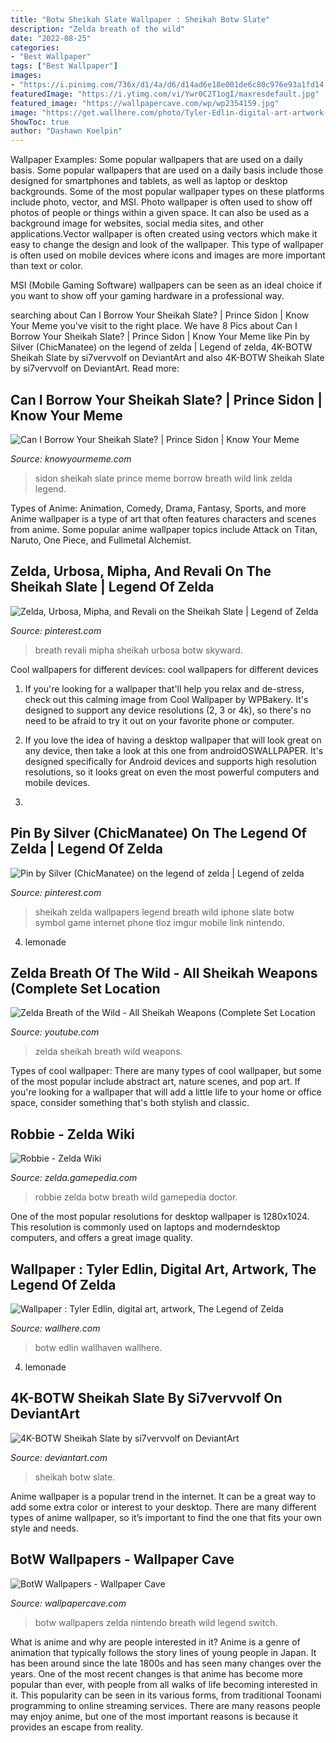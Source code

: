 ```yaml
---
title: "Botw Sheikah Slate Wallpaper : Sheikah Botw Slate"
description: "Zelda breath of the wild"
date: "2022-08-25"
categories:
- "Best Wallpaper"
tags: ["Best Wallpaper"]
images:
- "https://i.pinimg.com/736x/d1/4a/d6/d14ad6e18e001de6c80c976e93a1fd14.jpg"
featuredImage: "https://i.ytimg.com/vi/Ywr0C2T1ogI/maxresdefault.jpg"
featured_image: "https://wallpapercave.com/wp/wp2354159.jpg"
image: "https://get.wallhere.com/photo/Tyler-Edlin-digital-art-artwork-The-Legend-of-Zelda-Breath-of-the-Wild-botw-Link-Video-Game-Art-fantasy-art-video-game-characters-cave-1677591.jpg"
ShowToc: true
author: "Dashawn Koelpin"
---
```



Wallpaper Examples: Some popular wallpapers that are used on a daily basis.
Some popular wallpapers that are used on a daily basis include those designed for smartphones and tablets, as well as laptop or desktop backgrounds. Some of the most popular wallpaper types on these platforms include photo, vector, and MSI. 
Photo wallpaper is often used to show off photos of people or things within a given space. It can also be used as a background image for websites, social media sites, and other applications.Vector wallpaper is often created using vectors which make it easy to change the design and look of the wallpaper. This type of wallpaper is often used on mobile devices where icons and images are more important than text or color. 

MSI (Mobile Gaming Software) wallpapers can be seen as an ideal choice if you want to show off your gaming hardware in a professional way.

	

		
searching about Can I Borrow Your Sheikah Slate? | Prince Sidon | Know Your Meme you've visit to the right place. We have 8 Pics about Can I Borrow Your Sheikah Slate? | Prince Sidon | Know Your Meme like Pin by Silver (ChicManatee) on the legend of zelda | Legend of zelda, 4K-BOTW Sheikah Slate by si7vervvolf on DeviantArt and also 4K-BOTW Sheikah Slate by si7vervvolf on DeviantArt. Read more:
		
    
## Can I Borrow Your Sheikah Slate? | Prince Sidon | Know Your Meme

<img loading=lazy src="http://i2.kym-cdn.com/photos/images/facebook/001/231/913/02d.png" onerror="this.onerror=null;this.src='https://tse4.mm.bing.net/th?id=OIP.9wfeq_wuwh6S6YUIb0SavQHaFf&amp;pid=15.1';" alt="Can I Borrow Your Sheikah Slate? | Prince Sidon | Know Your Meme">

_Source: knowyourmeme.com_

>sidon sheikah slate prince meme borrow breath wild link zelda legend. 

	

Types of Anime: Animation, Comedy, Drama, Fantasy, Sports, and more
Anime wallpaper is a type of art that often features characters and scenes from anime. Some popular anime wallpaper topics include Attack on Titan, Naruto, One Piece, and Fullmetal Alchemist.

    
## Zelda, Urbosa, Mipha, And Revali On The Sheikah Slate | Legend Of Zelda

<img loading=lazy src="https://i.pinimg.com/736x/d1/4a/d6/d14ad6e18e001de6c80c976e93a1fd14.jpg" onerror="this.onerror=null;this.src='https://tse3.mm.bing.net/th?id=OIP.bCh0ZkcDpcH-IgJ5U560JAHaFj&amp;pid=15.1';" alt="Zelda, Urbosa, Mipha, and Revali on the Sheikah Slate | Legend of Zelda">

_Source: pinterest.com_

>breath revali mipha sheikah urbosa botw skyward. 

	

Cool wallpapers for different devices:
cool wallpapers for different devices 

1. If you're looking for a wallpaper that'll help you relax and de-stress, check out this calming image from Cool Wallpaper by WPBakery. It's designed to support any device resolutions (2, 3 or 4k), so there's no need to be afraid to try it out on your favorite phone or computer.

2. If you love the idea of having a desktop wallpaper that will look great on any device, then take a look at this one from androidOSWALLPAPER. It's designed specifically for Android devices and supports high resolution resolutions, so it looks great on even the most powerful computers and mobile devices.

3.

    
## Pin By Silver (ChicManatee) On The Legend Of Zelda | Legend Of Zelda

<img loading=lazy src="https://i.pinimg.com/736x/95/4e/57/954e57febc45eaa360a40f668eefbc6f.jpg" onerror="this.onerror=null;this.src='https://tse2.mm.bing.net/th?id=OIP.O6emhQj7PgE6COM9XK4TqwHaNK&amp;pid=15.1';" alt="Pin by Silver (ChicManatee) on the legend of zelda | Legend of zelda">

_Source: pinterest.com_

>sheikah zelda wallpapers legend breath wild iphone slate botw symbol game internet phone tloz imgur mobile link nintendo. 

	

4. lemonade 

    
## Zelda Breath Of The Wild - All Sheikah Weapons (Complete Set Location

<img loading=lazy src="https://i.ytimg.com/vi/Ywr0C2T1ogI/maxresdefault.jpg" onerror="this.onerror=null;this.src='https://tse4.mm.bing.net/th?id=OIP.jyMoW0JB0dIvxz-8BXf_vAHaEK&amp;pid=15.1';" alt="Zelda Breath of the Wild - All Sheikah Weapons (Complete Set Location">

_Source: youtube.com_

>zelda sheikah breath wild weapons. 

	

Types of cool wallpaper:
There are many types of cool wallpaper, but some of the most popular include abstract art, nature scenes, and pop art. If you're looking for a wallpaper that will add a little life to your home or office space, consider something that's both stylish and classic.

    
## Robbie - Zelda Wiki

<img loading=lazy src="https://gamepedia.cursecdn.com/zelda_gamepedia_en/f/fc/BotW_Robbie_Model.png" onerror="this.onerror=null;this.src='https://tse2.mm.bing.net/th?id=OIP.VOPs7RAX-qEaRC_2w2Cg1gAAAA&amp;pid=15.1';" alt="Robbie - Zelda Wiki">

_Source: zelda.gamepedia.com_

>robbie zelda botw breath wild gamepedia doctor. 

	

One of the most popular resolutions for desktop wallpaper is 1280x1024. This resolution is commonly used on laptops and moderndesktop computers, and offers a great image quality.

    
## Wallpaper : Tyler Edlin, Digital Art, Artwork, The Legend Of Zelda

<img loading=lazy src="https://get.wallhere.com/photo/Tyler-Edlin-digital-art-artwork-The-Legend-of-Zelda-Breath-of-the-Wild-botw-Link-Video-Game-Art-fantasy-art-video-game-characters-cave-1677591.jpg" onerror="this.onerror=null;this.src='https://tse3.mm.bing.net/th?id=OIP.GvDfogKKo8Sx6sC62PePywHaEK&amp;pid=15.1';" alt="Wallpaper : Tyler Edlin, digital art, artwork, The Legend of Zelda">

_Source: wallhere.com_

>botw edlin wallhaven wallhere. 

	

4. lemonade 

    
## 4K-BOTW Sheikah Slate By Si7vervvolf On DeviantArt

<img loading=lazy src="https://images-wixmp-ed30a86b8c4ca887773594c2.wixmp.com/f/9cf0f911-0dd5-4bac-a65c-7d880560492f/dbxczga-792f68be-75d9-4f83-b1a2-0143089b87b4.jpg/v1/fill/w_1192,h_670,q_70,strp/4k_botw_sheikah_slate_by_si7vervvolf_dbxczga-pre.jpg?token=eyJ0eXAiOiJKV1QiLCJhbGciOiJIUzI1NiJ9.eyJzdWIiOiJ1cm46YXBwOjdlMGQxODg5ODIyNjQzNzNhNWYwZDQxNWVhMGQyNmUwIiwiaXNzIjoidXJuOmFwcDo3ZTBkMTg4OTgyMjY0MzczYTVmMGQ0MTVlYTBkMjZlMCIsIm9iaiI6W1t7ImhlaWdodCI6Ijw9OTAwIiwicGF0aCI6IlwvZlwvOWNmMGY5MTEtMGRkNS00YmFjLWE2NWMtN2Q4ODA1NjA0OTJmXC9kYnhjemdhLTc5MmY2OGJlLTc1ZDktNGY4My1iMWEyLTAxNDMwODliODdiNC5qcGciLCJ3aWR0aCI6Ijw9MTYwMCJ9XV0sImF1ZCI6WyJ1cm46c2VydmljZTppbWFnZS5vcGVyYXRpb25zIl19.-o7zo4jL5U76hJ_QSy6f3278i_ZnA-hV8MA3gy1v-u0" onerror="this.onerror=null;this.src='https://tse3.mm.bing.net/th?id=OIP.e1qP87sRmx8grj6ZHF9sKgHaEK&amp;pid=15.1';" alt="4K-BOTW Sheikah Slate by si7vervvolf on DeviantArt">

_Source: deviantart.com_

>sheikah botw slate. 

	

Anime wallpaper is a popular trend in the internet. It can be a great way to add some extra color or interest to your desktop. There are many different types of anime wallpaper, so it’s important to find the one that fits your own style and needs.

    
## BotW Wallpapers - Wallpaper Cave

<img loading=lazy src="https://wallpapercave.com/wp/wp2354159.jpg" onerror="this.onerror=null;this.src='https://tse4.mm.bing.net/th?id=OIP.VWtRTUMXJm6utJ91TyDvFAHaEK&amp;pid=15.1';" alt="BotW Wallpapers - Wallpaper Cave">

_Source: wallpapercave.com_

>botw wallpapers zelda nintendo breath wild legend switch. 

	

What is anime and why are people interested in it?
Anime is a genre of animation that typically follows the story lines of young people in Japan. It has been around since the late 1800s and has seen many changes over the years. One of the most recent changes is that anime has become more popular than ever, with people from all walks of life becoming interested in it. This popularity can be seen in its various forms, from traditional Toonami programming to online streaming services. There are many reasons people may enjoy anime, but one of the most important reasons is because it provides an escape from reality.

